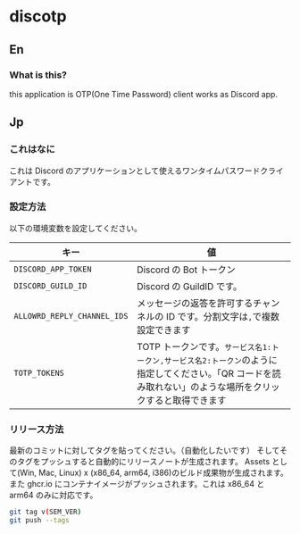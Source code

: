 # discotp

## En

### What is this?

this application is OTP(One Time Password) client works as Discord app.

## Jp

### これはなに

これは Discord のアプリケーションとして使えるワンタイムパスワードクライアントです。

### 設定方法

以下の環境変数を設定してください。

| キー                        | 値                                                                                                                                                          |
| --------------------------- | ----------------------------------------------------------------------------------------------------------------------------------------------------------- |
| `DISCORD_APP_TOKEN`         | Discord の Bot トークン                                                                                                                                     |
| `DISCORD_GUILD_ID`          | Discord の GuildID です。                                                                                                                                   |
| `ALLOWRD_REPLY_CHANNEL_IDS` | メッセージの返答を許可するチャンネルの ID です。分割文字は`,`で複数設定できます                                                                             |
| `TOTP_TOKENS`               | TOTP トークンです。`サービス名1:トークン,サービス名2:トークン`のように指定してください。「QR コードを読み取れない」のような場所をクリックすると取得できます |

### リリース方法

最新のコミットに対してタグを貼ってください。（自動化したいです）
そしてそのタグをプッシュすると自動的にリリースノートが生成されます。
Assets として(Win, Mac, Linux) x (x86_64, arm64, i386)のビルド成果物が生成されます。
また ghcr.io にコンテナイメージがプッシュされます。これは x86_64 と arm64 のみに対応です。

```bash
git tag v(SEM_VER)
git push --tags
```
